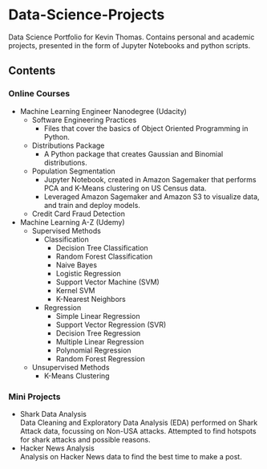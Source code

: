 # Data-Science-Projects
Data Science Portfolio for Kevin Thomas. Contains personal and academic projects, presented in the form of Jupyter Notebooks and python scripts.

## Contents
### Online Courses
<ul>
  <li>Machine Learning Engineer Nanodegree (Udacity)
  <ul>
    <li>Software Engineering Practices
      <ul>
        <li>Files that cover the basics of Object Oriented Programming in Python.
      </ul>
      <li>Distributions Package
        <ul>
          <li>A Python package that creates Gaussian and Binomial distributions.
        </ul>
      <li>Population Segmentation
      <ul>
        <li>Jupyter Notebook, created in Amazon Sagemaker that performs PCA and K-Means clustering on US Census data.
        <li>Leveraged Amazon Sagemaker and Amazon S3 to visualize data, and train and deploy models.
      </ul>
      <li>Credit Card Fraud Detection
  </ul>
<li>Machine Learning A-Z (Udemy)
  <ul>
    <li>Supervised Methods
      <ul>
        <li>Classification
          <ul>
            <li>Decision Tree Classification
            <li>Random Forest Classification
            <li>Naive Bayes
            <li>Logistic Regression
            <li>Support Vector Machine (SVM)
            <li>Kernel SVM
            <li>K-Nearest Neighbors
          </ul>
        <li>Regression
          <ul>
            <li>Simple Linear Regression
            <li>Support Vector Regression (SVR)
            <li>Decision Tree Regression
            <li>Multiple Linear Regression
            <li>Polynomial Regression
            <li>Random Forest Regression
          </ul>
      </ul>
    <li>Unsupervised Methods
      <ul>
        <li>K-Means Clustering
      </ul>
  </ul>

</ul>

### Mini Projects
<ul>
<li>Shark Data Analysis<br>
  Data Cleaning and Exploratory Data Analysis (EDA) performed on Shark Attack data, focussing on Non-USA attacks. Attempted to find hotspots for shark attacks and possible reasons.
<li>Hacker News Analysis<br>
  Analysis on Hacker News data to find the best time to make a post.
  
</ul>

